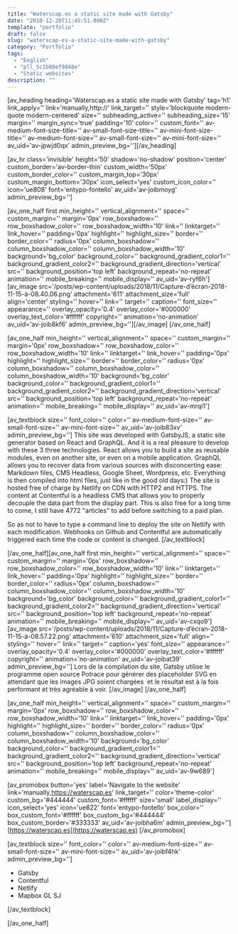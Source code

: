 ```yaml
---
title: "Waterscap.es a static site made with Gatsby"
date: "2018-12-20T11:45:51.000Z"
template: "portfolio"
draft: false
slug: "waterscap-es-a-static-site-made-with-gatsby"
category: "Portfolio"
tags: 
  - "English"
  - "pll_5c1b80ef9848e"
  - "Static websites"
description: ""
---
```


\[av\_heading heading='Waterscap.es a static site made with Gatsby' tag='h1' link\_apply='' link='manually,http://' link\_target='' style='blockquote modern-quote modern-centered' size='' subheading\_active='' subheading\_size='15' margin='' margin\_sync='true' padding='10' color='' custom\_font='' av-medium-font-size-title='' av-small-font-size-title='' av-mini-font-size-title='' av-medium-font-size='' av-small-font-size='' av-mini-font-size='' av\_uid='av-jpwjd0qx' admin\_preview\_bg=''\]\[/av\_heading\]

\[av\_hr class='invisible' height='50' shadow='no-shadow' position='center' custom\_border='av-border-thin' custom\_width='50px' custom\_border\_color='' custom\_margin\_top='30px' custom\_margin\_bottom='30px' icon\_select='yes' custom\_icon\_color='' icon='ue808' font='entypo-fontello' av\_uid='av-joibmoyg' admin\_preview\_bg=''\]

\[av\_one\_half first min\_height='' vertical\_alignment='' space='' custom\_margin='' margin='0px' row\_boxshadow='' row\_boxshadow\_color='' row\_boxshadow\_width='10' link='' linktarget='' link\_hover='' padding='0px' highlight='' highlight\_size='' border='' border\_color='' radius='0px' column\_boxshadow='' column\_boxshadow\_color='' column\_boxshadow\_width='10' background='bg\_color' background\_color='' background\_gradient\_color1='' background\_gradient\_color2='' background\_gradient\_direction='vertical' src='' background\_position='top left' background\_repeat='no-repeat' animation='' mobile\_breaking='' mobile\_display='' av\_uid='av-ryf6h'\] \[av\_image src='/posts/wp-content/uploads/2018/11/Capture-d’écran-2018-11-15-à-08.40.06.png' attachment='611' attachment\_size='full' align='center' styling='' hover='' link='' target='' caption='' font\_size='' appearance='' overlay\_opacity='0.4' overlay\_color='#000000' overlay\_text\_color='#ffffff' copyright='' animation='no-animation' av\_uid='av-joib8kf6' admin\_preview\_bg=''\]\[/av\_image\] \[/av\_one\_half\]

\[av\_one\_half min\_height='' vertical\_alignment='' space='' custom\_margin='' margin='0px' row\_boxshadow='' row\_boxshadow\_color='' row\_boxshadow\_width='10' link='' linktarget='' link\_hover='' padding='0px' highlight='' highlight\_size='' border='' border\_color='' radius='0px' column\_boxshadow='' column\_boxshadow\_color='' column\_boxshadow\_width='10' background='bg\_color' background\_color='' background\_gradient\_color1='' background\_gradient\_color2='' background\_gradient\_direction='vertical' src='' background\_position='top left' background\_repeat='no-repeat' animation='' mobile\_breaking='' mobile\_display='' av\_uid='av-mrqi1'\]

\[av\_textblock size='' font\_color='' color='' av-medium-font-size='' av-small-font-size='' av-mini-font-size='' av\_uid='av-joib83xv' admin\_preview\_bg=''\] This site was developed with GatsbyJS, a static site generator based on React and GraphQL. And it is a real pleasure to develop with these 3 three technologies. React allows you to build a site as reusable modules, even on another site, or even on a mobile application. GraphQL allows you to recover data from various sources with disconcerting ease: Markdown files, CMS Headless, Google Sheet, Wordpress, etc. Everything is then compiled into html files, just like in the good old days:) The site is hosted free of charge by Netlify on CDN with HTTP2 and HTTPS. The content at Contentful is a headless CMS that allows you to properly decouple the data part from the display part. This is also free for a long time to come, I still have 4772 "articles" to add before switching to a paid plan.

So as not to have to type a command line to deploy the site on Netlify with each modification. Webhooks on Github and Contentful are automatically triggered each time the code or content is changed. \[/av\_textblock\]

\[/av\_one\_half\]\[av\_one\_half first min\_height='' vertical\_alignment='' space='' custom\_margin='' margin='0px' row\_boxshadow='' row\_boxshadow\_color='' row\_boxshadow\_width='10' link='' linktarget='' link\_hover='' padding='0px' highlight='' highlight\_size='' border='' border\_color='' radius='0px' column\_boxshadow='' column\_boxshadow\_color='' column\_boxshadow\_width='10' background='bg\_color' background\_color='' background\_gradient\_color1='' background\_gradient\_color2='' background\_gradient\_direction='vertical' src='' background\_position='top left' background\_repeat='no-repeat' animation='' mobile\_breaking='' mobile\_display='' av\_uid='av-cxqo9'\] \[av\_image src='/posts/wp-content/uploads/2018/11/Capture-d’écran-2018-11-15-à-08.57.22.png' attachment='610' attachment\_size='full' align='' styling='' hover='' link='' target='' caption='yes' font\_size='' appearance='' overlay\_opacity='0.4' overlay\_color='#000000' overlay\_text\_color='#ffffff' copyright='' animation='no-animation' av\_uid='av-joibat39' admin\_preview\_bg=''\] Lors de la compilation du site, Gatsby utilise le programme open source Potrace pour générer des placeholder SVG en attendant que les images JPG soient chargées  et le résultat est à la fois performant et très agréable à voir. \[/av\_image\] \[/av\_one\_half\]

\[av\_one\_half min\_height='' vertical\_alignment='' space='' custom\_margin='' margin='0px' row\_boxshadow='' row\_boxshadow\_color='' row\_boxshadow\_width='10' link='' linktarget='' link\_hover='' padding='0px' highlight='' highlight\_size='' border='' border\_color='' radius='0px' column\_boxshadow='' column\_boxshadow\_color='' column\_boxshadow\_width='10' background='bg\_color' background\_color='' background\_gradient\_color1='' background\_gradient\_color2='' background\_gradient\_direction='vertical' src='' background\_position='top left' background\_repeat='no-repeat' animation='' mobile\_breaking='' mobile\_display='' av\_uid='av-9w689'\]

\[av\_promobox button='yes' label='Navigate to the website' link='manually,https://waterscap.es' link\_target='' color='theme-color' custom\_bg='#444444' custom\_font='#ffffff' size='small' label\_display='' icon\_select='yes' icon='ue822' font='entypo-fontello' box\_color='' box\_custom\_font='#ffffff' box\_custom\_bg='#444444' box\_custom\_border='#333333' av\_uid='av-joibha6m' admin\_preview\_bg=''\] [https://waterscap.es](https://waterscap.es) \[/av\_promobox\]

\[av\_textblock size='' font\_color='' color='' av-medium-font-size='' av-small-font-size='' av-mini-font-size='' av\_uid='av-joibf4hk' admin\_preview\_bg=''\]

- Gatsby
- Contentful
- Netlify
- Mapbox GL SJ

\[/av\_textblock\]

\[/av\_one\_half\]
